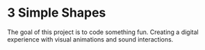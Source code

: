 # 3 Simple Shapes

The goal of this project is to code something fun.
Creating a digital experience with visual animations and sound interactions.
